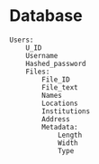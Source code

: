 # Database

    Users:
        U_ID
        Username
        Hashed_password
        Files:
            File_ID
            File_text
            Names
            Locations
            Institutions
            Address
            Metadata:
                Length
                Width
                Type

